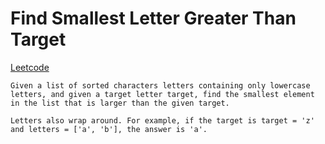 #  Find Smallest Letter Greater Than Target
[Leetcode](https://leetcode.com/problems/find-smallest-letter-greater-than-target/)

```
Given a list of sorted characters letters containing only lowercase letters, and given a target letter target, find the smallest element in the list that is larger than the given target.

Letters also wrap around. For example, if the target is target = 'z' and letters = ['a', 'b'], the answer is 'a'.
```

